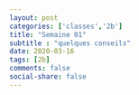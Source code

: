 ```yaml
---
layout: post 
categories: ['classes','2b']
title: "Semaine 01"
subtitle : "quelques conseils"
date: 2020-03-16
tags: [2b]
comments: false
social-share: false
---
```

 